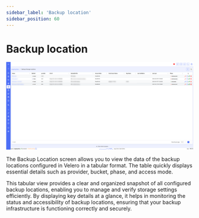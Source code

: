 ```yaml
---
sidebar_label: 'Backup location'
sidebar_position: 60
---
```


# Backup location

![backup location](./../../assets/screenshots/08_backup_location.png)

The Backup Location screen allows you to view the data of the backup locations configured in Velero in a tabular format. The table quickly displays essential details such as provider, bucket, phase, and access mode.

This tabular view provides a clear and organized snapshot of all configured backup locations, enabling you to manage and verify storage settings efficiently. By displaying key details at a glance, it helps in monitoring the status and accessibility of backup locations, ensuring that your backup infrastructure is functioning correctly and securely.
